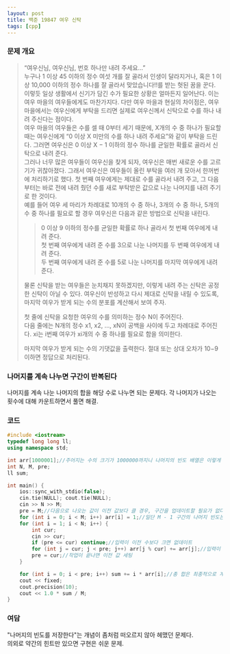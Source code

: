```yaml
---
layout: post
title: 백준 19847 여우 신탁
tags: [cpp]
---
```

### 문제 개요
> “여우신님, 여우신님, 번호 하나만 내려 주세요…”  
> 누구나 1 이상 45 이하의 정수 여섯 개를 잘 골라서 인생이 달라지거나, 혹은 1 이상 10,000 이하의 정수 하나를 잘 골라서 맞았습니다!!를 받는 헛된 꿈을 꾼다. 이렇듯 일상 생활에서 신기가 담긴 수가 필요한 상황은 얼마든지 일어난다. 이는 여우 마을의 여우들에게도 마찬가지다. 다만 여우 마을과 현실의 차이점은, 여우 마을에서는 여우신에게 부탁을 드리면 실제로 여우신께서 신탁으로 수를 하나 내려 주신다는 점이다.  
> 여우 마을의 여우들은 수를 셀 때 0부터 세기 때문에, X개의 수 중 하나가 필요할 때는 여우신에게 “0 이상 X 미만의 수를 하나 내려 주세요”와 같이 부탁을 드린다. 그러면 여우신은 0 이상 X − 1 이하의 정수 하나를 균일한 확률로 골라서 신탁으로 내려 준다.  
> 그러나 너무 많은 여우들이 여우신을 찾게 되자, 여우신은 매번 새로운 수를 고르기가 귀찮아졌다. 그래서 여우신은 여우들이 올린 부탁을 여러 개 모아서 한꺼번에 처리하기로 했다. 첫 번째 여우에게는 제대로 수를 골라서 내려 주고, 그 다음부터는 바로 전에 내려 줬던 수를 새로 부탁받은 값으로 나눈 나머지를 내려 주기로 한 것이다.  
> 예를 들어 여우 세 마리가 차례대로 10개의 수 중 하나, 3개의 수 중 하나, 5개의 수 중 하나를 필요로 할 경우 여우신은 다음과 같은 방법으로 신탁을 내린다.
>> 0 이상 9 이하의 정수를 균일한 확률로 하나 골라서 첫 번째 여우에게 내려 준다.  
>> 첫 번째 여우에게 내려 준 수를 3으로 나눈 나머지를 두 번째 여우에게 내려 준다.  
>> 두 번째 여우에게 내려 준 수를 5로 나눈 나머지를 마지막 여우에게 내려 준다.  
>
>  물론 신탁을 받는 여우들은 눈치채지 못하겠지만, 이렇게 내려 주는 신탁은 공정한 신탁이 아닐 수 있다. 여우신이 반성하고 다시 제대로 신탁을 내릴 수 있도록, 마지막 여우가 받게 되는 수의 분포를 계산해서 보여 주자.
> 
> 첫 줄에 신탁을 요청한 여우의 수를 의미하는 정수 N이 주어진다.  
> 다음 줄에는 N개의 정수 x1, x2, …, xN이 공백을 사이에 두고 차례대로 주어진다. xi는 i번째 여우가 xi개의 수 중 하나를 필요로 함을 의미한다.
> 
> 마지막 여우가 받게 되는 수의 기댓값을 출력한다. 절대 또는 상대 오차가 10−9 이하면 정답으로 처리된다.

### 나머지를 계속 나누면 구간이 반복된다
나머지를 계속 나눈 나머지의 합을 해당 수로 나누면 되는 문제다.
각 나머지가 나오는 횟수에 대해 카운트하면서 풀면 해결.

### 코드
```c++
#include <iostream>
typedef long long ll;
using namespace std;

int arr[1000001];//주어지는 수의 크기가 1000000까지니 나머지의 빈도 배열은 이렇게 선언한다.
int N, M, pre;
ll sum;

int main() {
	ios::sync_with_stdio(false);
	cin.tie(NULL); cout.tie(NULL);
	cin >> N >> M;
	pre = M;//다음으로 나오는 값이 이전 값보다 클 경우, 구간을 업데이트할 필요가 없다.
	for (int i = 0; i < M; i++) arr[i] = 1;//일단 M - 1 구간의 나머지 빈도는 1씩 
	for (int i = 1; i < N; i++) {
		int cur;
		cin >> cur;
		if (pre <= cur) continue;//입력이 이전 수보다 크면 없데이트
		for (int j = cur; j < pre; j++) arr[j % cur] += arr[j];//입력이 작을 경우엔 이전 수까지 늘려가면서 나머지 빈도를 업데이트 해준다.
		pre = cur;//작업이 끝나면 이전 값 세팅
	}

	for (int i = 0; i < pre; i++) sum += i * arr[i];//총 합은 최종적으로 계산된 수까지 나머지 빈도와 나머지를 곱해 더한 값이다.
	cout << fixed;
	cout.precision(10);
	cout << 1.0 * sum / M;
}
```

### 여담
"나머지의 빈도를 저장한다"는 개념이 좀처럼 떠오르지 않아 헤맸던 문제다.  
의외로 약간의 힌트만 있으면 구현은 쉬운 문제.
